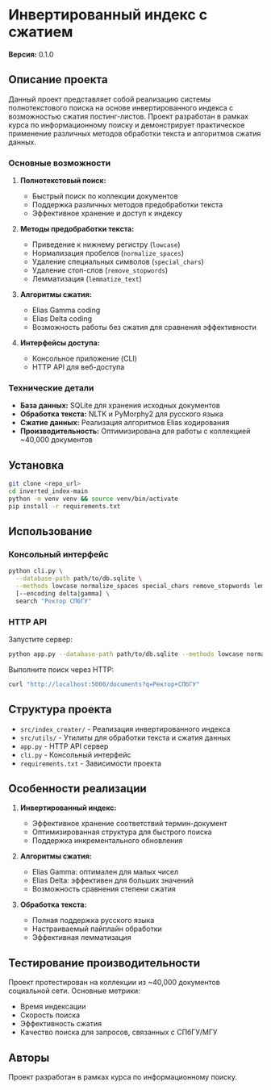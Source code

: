 # Инвертированный индекс с сжатием

**Версия:** 0.1.0

## Описание проекта

Данный проект представляет собой реализацию системы полнотекстового поиска на основе инвертированного индекса с возможностью сжатия постинг-листов. Проект разработан в рамках курса по информационному поиску и демонстрирует практическое применение различных методов обработки текста и алгоритмов сжатия данных.

### Основные возможности

1. **Полнотекстовый поиск:**
   - Быстрый поиск по коллекции документов
   - Поддержка различных методов предобработки текста
   - Эффективное хранение и доступ к индексу

2. **Методы предобработки текста:**
   - Приведение к нижнему регистру (`lowcase`)
   - Нормализация пробелов (`normalize_spaces`)
   - Удаление специальных символов (`special_chars`)
   - Удаление стоп-слов (`remove_stopwords`)
   - Лемматизация (`lemmatize_text`)

3. **Алгоритмы сжатия:**
   - Elias Gamma coding
   - Elias Delta coding
   - Возможность работы без сжатия для сравнения эффективности

4. **Интерфейсы доступа:**
   - Консольное приложение (CLI)
   - HTTP API для веб-доступа

### Технические детали

- **База данных:** SQLite для хранения исходных документов
- **Обработка текста:** NLTK и PyMorphy2 для русского языка
- **Сжатие данных:** Реализация алгоритмов Elias кодирования
- **Производительность:** Оптимизирована для работы с коллекцией ~40,000 документов

## Установка

```bash
git clone <repo_url>
cd inverted_index-main
python -m venv venv && source venv/bin/activate
pip install -r requirements.txt
```

## Использование

### Консольный интерфейс

```bash
python cli.py \
  --database-path path/to/db.sqlite \
  --methods lowcase normalize_spaces special_chars remove_stopwords lemmatize_text \
  [--encoding delta|gamma] \
  search "Ректор СПбГУ"
```

### HTTP API

Запустите сервер:
```bash
python app.py --database-path path/to/db.sqlite --methods lowcase normalize_spaces special_chars remove_stopwords lemmatize_text
```

Выполните поиск через HTTP:
```bash
curl "http://localhost:5000/documents?q=Ректор+СПбГУ"
```

## Структура проекта

- `src/index_creater/` - Реализация инвертированного индекса
- `src/utils/` - Утилиты для обработки текста и сжатия данных
- `app.py` - HTTP API сервер
- `cli.py` - Консольный интерфейс
- `requirements.txt` - Зависимости проекта

## Особенности реализации

1. **Инвертированный индекс:**
   - Эффективное хранение соответствий термин-документ
   - Оптимизированная структура для быстрого поиска
   - Поддержка инкрементального обновления

2. **Алгоритмы сжатия:**
   - Elias Gamma: оптимален для малых чисел
   - Elias Delta: эффективен для больших значений
   - Возможность сравнения степени сжатия

3. **Обработка текста:**
   - Полная поддержка русского языка
   - Настраиваемый пайплайн обработки
   - Эффективная лемматизация

## Тестирование производительности

Проект протестирован на коллекции из ~40,000 документов социальной сети. Основные метрики:
- Время индексации
- Скорость поиска
- Эффективность сжатия
- Качество поиска для запросов, связанных с СПбГУ/МГУ

## Авторы

Проект разработан в рамках курса по информационному поиску.